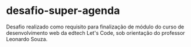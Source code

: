 # desafio-super-agenda
Desafio realizado como requisito para finalização de módulo do curso de desenvolvimento web da edtech Let's Code, sob orientação do professor Leonardo Souza.
